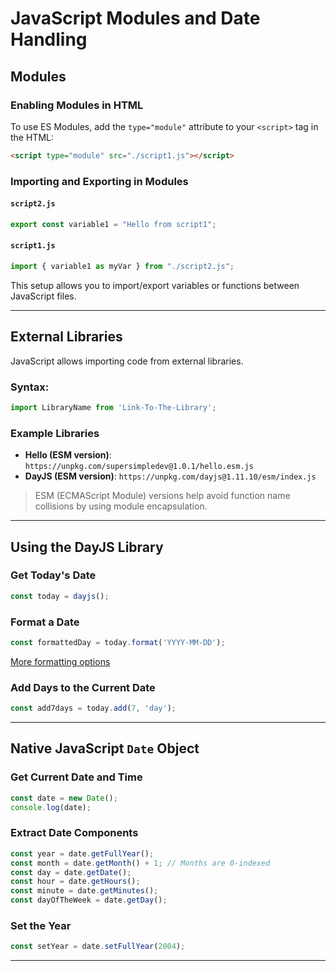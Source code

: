 # JavaScript Modules and Date Handling

## Modules

### Enabling Modules in HTML

To use ES Modules, add the `type="module"` attribute to your `<script>` tag in the HTML:

```html
<script type="module" src="./script1.js"></script>
```

### Importing and Exporting in Modules

#### `script2.js`

```js
export const variable1 = "Hello from script1";
```

#### `script1.js`

```js
import { variable1 as myVar } from "./script2.js";
```

This setup allows you to import/export variables or functions between JavaScript files.

---

## External Libraries

JavaScript allows importing code from external libraries.

### Syntax:

```js
import LibraryName from 'Link-To-The-Library';
```

### Example Libraries

* **Hello (ESM version)**: `https://unpkg.com/supersimpledev@1.0.1/hello.esm.js`
* **DayJS (ESM version)**: `https://unpkg.com/dayjs@1.11.10/esm/index.js`

> ESM (ECMAScript Module) versions help avoid function name collisions by using module encapsulation.

---

## Using the DayJS Library

### Get Today's Date

```js
const today = dayjs();
```

### Format a Date

```js
const formattedDay = today.format('YYYY-MM-DD');
```

[More formatting options](https://day.js.org/)

### Add Days to the Current Date

```js
const add7days = today.add(7, 'day');
```

---

## Native JavaScript `Date` Object

### Get Current Date and Time

```js
const date = new Date();
console.log(date);
```

### Extract Date Components

```js
const year = date.getFullYear();
const month = date.getMonth() + 1; // Months are 0-indexed
const day = date.getDate();
const hour = date.getHours();
const minute = date.getMinutes();
const dayOfTheWeek = date.getDay();
```

### Set the Year

```js
const setYear = date.setFullYear(2004);
```

---
